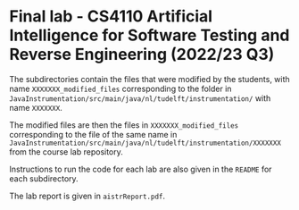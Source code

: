 # Final lab - CS4110 Artificial Intelligence for Software Testing and Reverse Engineering (2022/23 Q3)

The subdirectories contain the files that were modified by the students, with name `XXXXXXX_modified_files` corresponding to the folder in `JavaInstrumentation/src/main/java/nl/tudelft/instrumentation/` with name `XXXXXXX`. 

The modified files are then the files in `XXXXXXX_modified_files` corresponding to the file of the same name in `JavaInstrumentation/src/main/java/nl/tudelft/instrumentation/XXXXXXX` from the course lab repository.

Instructions to run the code for each lab are also given in the `README` for each subdirectory.

The lab report is given in `aistrReport.pdf`.
